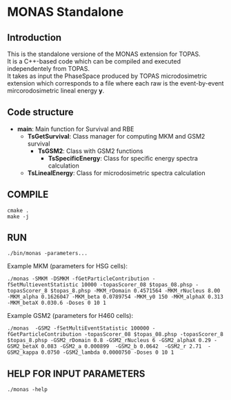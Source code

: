 # MONAS Standalone
## Introduction
This is the standalone versione of the MONAS extension for TOPAS.\
It is a C++-based code which can be compiled and executed independentely from TOPAS.\
It takes as input the PhaseSpace produced by TOPAS microdosimetric extension which corresponds to a file where each raw is the event-by-event mircorodosimetric lineal energy **y**.

## Code structure
- **main**: Main function for Survival and RBE
	- **TsGetSurvival**: Class manager for computing MKM and GSM2 survival
		- **TsGSM2**: Class with GSM2 functions
			- **TsSpecificEnergy**: Class for specific energy spectra calculation
	- **TsLinealEnergy**: Class for microdosimetric spectra calculation

## COMPILE
```
cmake .
make -j
```
## RUN
```
./bin/monas -parameters...
```
Example MKM (parameters for HSG cells):
```
./monas -SMKM -DSMKM -fGetParticleContribution -fSetMultieventStatistic 10000 -topasScorer_08 $topas_08.phsp -topasScorer_8 $topas_8.phsp -MKM_rDomain 0.4571564 -MKM_rNucleus 8.00 -MKM_alpha 0.1626047 -MKM_beta 0.0789754 -MKM_y0 150 -MKM_alphaX 0.313 -MKM_betaX 0.030.6 -Doses 0 10 1
```
Example GSM2 (parameters for H460 cells):
```
./monas  -GSM2 -fSetMultiEventStatistic 100000 -fGetParticleContribution -topasScorer_08 $topas_08.phsp -topasScorer_8 $topas_8.phsp -GSM2_rDomain 0.8 -GSM2_rNucleus 6 -GSM2_alphaX 0.29 -GSM2_betaX 0.083 -GSM2_a 0.000899  -GSM2_b 0.0642  -GSM2_r 2.71  -GSM2_kappa 0.0750 -GSM2_lambda 0.0000750 -Doses 0 10 1
```

## HELP FOR INPUT PARAMETERS
```
./monas -help
```
